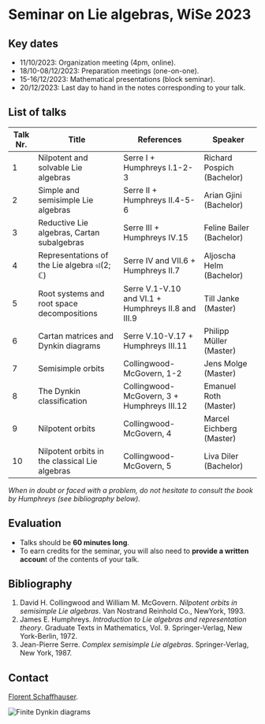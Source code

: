 # Seminar on Lie algebras, WiSe 2023

## Key dates

- 11/10/2023: Organization meeting (4pm, online).
- 18/10-08/12/2023: Preparation meetings (one-on-one).
- 15-16/12/2023: Mathematical presentations (block seminar).
- 20/12/2023: Last day to hand in the notes corresponding to your talk.

## List of talks

| Talk Nr. | Title | References | Speaker |
| -- | -- | -- | -- |
| 1   | Nilpotent and solvable Lie algebras | Serre I + Humphreys I.1-2-3 | Richard Pospich (Bachelor) |
| 2 | Simple and semisimple Lie algebras | Serre II + Humphreys II.4-5-6 | Arian Gjini (Bachelor) |
| 3   | Reductive Lie algebras, Cartan subalgebras | Serre III + Humphreys IV.15 | Feline Bailer (Bachelor) |
| 4   | Representations of the Lie algebra $\mathfrak{sl}( 2; \mathbb{C})$ | Serre IV and VII.6 + Humphreys II.7 | Aljoscha Helm (Bachelor) |
| 5   | Root systems and root space decompositions | Serre V.1-V.10 and VI.1 + Humphreys II.8 and III.9 | Till Janke  (Master) |
| 6 | Cartan matrices and Dynkin diagrams | Serre V.10-V.17 + Humphreys III.11 | Philipp Müller (Master) |
| 7   | Semisimple orbits | Collingwood-McGovern, 1-2 | Jens Molge (Master) |
| 8 | The Dynkin classification | Collingwood-McGovern, 3 + Humphreys III.12 | Emanuel Roth (Master) |
| 9 | Nilpotent orbits | Collingwood-McGovern, 4 | Marcel Eichberg (Master) |
| 10 | Nilpotent orbits in the classical Lie algebras | Collingwood-McGovern, 5 | Liva Diler (Bachelor) |

*When in doubt or faced with a problem, do not hesitate to consult the book by Humphreys (see bibliography below).*

## Evaluation

- Talks should be **60 minutes long**.
- To earn credits for the seminar, you will also need to **provide a written accoun**t of the contents of your talk.

## Bibliography

1. David H. Collingwood and William M. McGovern. *Nilpotent orbits in  semisimple Lie algebras*. Van Nostrand Reinhold Co., NewYork, 1993.
2. James E. Humphreys. *Introduction to Lie algebras and representation theory*. Graduate Texts in Mathematics, Vol. 9. Springer-Verlag, New York-Berlin, 1972.
3. Jean-Pierre Serre. *Complex semisimple Lie algebras*. Springer-Verlag, New York, 1987.

## Contact

[Florent Schaffhauser](https://matematiflo.github.io).

![[Finite Dynkin diagrams](https://en.wikipedia.org/wiki/Dynkin_diagram)](Dynkin.svg)
